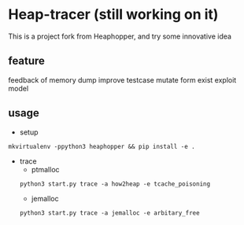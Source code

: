 # Heap-tracer (still working on it)
This is a project fork from Heaphopper, and try some innovative idea

## feature
feedback of memory dump improve testcase mutate form exist exploit model

## usage
* setup
```
mkvirtualenv -ppython3 heaphopper && pip install -e .
```

* trace
    * ptmalloc
    ```
    python3 start.py trace -a how2heap -e tcache_poisoning
    ```
    * jemalloc
    ```
    python3 start.py trace -a jemalloc -e arbitary_free
    ```

